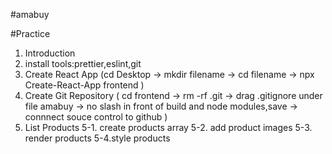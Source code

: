#amabuy

#Practice

1. Introduction
2. install tools:prettier,eslint,git
3. Create React App
   (cd Desktop -> mkdir filename -> cd filename -> npx Create-React-App frontend )
4. Create Git Repository
   ( cd frontend -> rm -rf .git -> drag .gitignore under file amabuy -> no slash in front of build and node modules,save -> connnect souce control to github )
5. List Products
   5-1. create products array
   5-2. add product images
   5-3. render products
   5-4.style products
